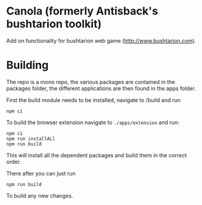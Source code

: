 # Canola (formerly Antisback's bushtarion toolkit)

Add on functionality for bushtarion web game (http://www.bushtarion.com).

# Building

The repo is a mono repo, the various packages are contained in the packages folder, the different applications are then found in the apps folder.

First the build module needs to be installed, navigate to /build and run
```
npm ci
```

To build the browser extension navigate to `./apps/extension` and run: 
```
npm ci
npm run installALl
npm run build
```

This will install all the dependent packages and build them in the correct order.

There after you can just run
```
npm run build
```

To build any new changes.
